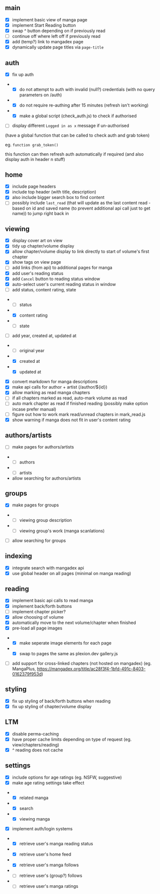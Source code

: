 ## main

- [x] implement basic view of manga page
- [x] implement Start Reading button
- [x] swap ^ button depending on if previously read
- [ ] continue off where left off if previously read
- [x] add (temp?) link to mangadex page
- [x] dynamically update page titles via `page-title`

## auth
- [x] fix up auth
- - [x] do not attempt to auth with invalid (null?) credentials (with no query parameters on /auth)
- - [x] do not require re-authing after 15 minutes (refresh isn't working)
- - [x] make a global script (check_auth.js) to check if authorised
- [ ] display different `Logged in as x` message if un-authorised

(have a global function that can be called to check auth and grab token)

eg. `function grab_token()`

this function can then refresh auth automatically if required (and also display auth in header n stuff)



## home

- [x] include page headers
- [x] include top header (with title, description)
- [x] also include bigger search box to find content
- [ ] possibly include `last_read` (that will update as the last content read - based on id and saved name (to prevent additional api call just to get name)) to jump right back in

## viewing

- [x] display cover art on view
- [x] tidy up chapter/volume display
- [x] allow chapter/volume display to link directly to start of volume's first chapter
- [x] show tags on view page
- [ ] add links (from api) to additional pages for manga
- [x] add user's reading status
- [x] add `Cancel` button to reading status window
- [x] auto-select user's current reading status in window
- [ ] add status, content rating, state
- - [ ] status
- - [x] content rating
- - [ ] state
- [ ] add year, created at, updated at
- - [ ] original year
- - [x] created at
- - [x] updated at
- [x] convert markdown for manga descriptions
- [x] make api calls for author + artist (/author/${id})
- [x] allow marking as read manga chapters
- [ ] if all chapters marked as read, auto-mark volume as read
- [ ] auto mark chapter as read if finished reading (possibly make option incase prefer manual)
- [ ] figure out how to work mark read/unread chapters in mark_read.js
- [x] show warning if manga does not fit in user's content rating

## authors/artists

- [ ] make pages for authors/artists
- - [ ] authors
- - [ ] artists
- allow searching for authors/artists

## groups

- [x] make pages for groups
- - [ ] viewing group description
- - [ ] viewing group's work (manga scanlations)
- [ ] allow searching for groups

## indexing

- [x] integrate search with mangadex api
- [x] use global header on all pages (minimal on manga reading)

## reading

- [x] implement basic api calls to read manga
- [x] implement back/forth buttons
- [ ] implement chapter picker?
- [x] allow choosing of volume
- [x] automatically move to the next volume/chapter when finished
- [x] pre-load all page images
- - [x] make seperate image elements for each page
- - [x] swap to pages the same as plexion.dev gallery.js
- [ ] add support for cross-linked chapters (not hosted on mangadex) (eg. MangaPlus, https://mangadex.org/title/ac28f3f4-1bfd-491c-8403-0162379f953d)

## styling

- [x] fix up styling of back/forth buttons when reading
- [x] fix up styling of chapter/volume display

## LTM

- [x] disable perma-caching
- [x] have proper cache limits depending on type of request (eg. view/chapters/reading)
- [x] ^ reading does not cache

## settings

- [x] include options for age ratings (eg. NSFW, suggestive)
- [x] make age rating settings take effect
- - [x] related manga
- - [x] search
- - [x] viewing manga
- [x] implement auth/login systems
- - [x] retrieve user's manga reading status
- - [x] retrieve user's home feed
- - [x] retrieve user's manga follows
- - [ ] retrieve user's (group?) follows
- - [ ] retrieve user's manga ratings
